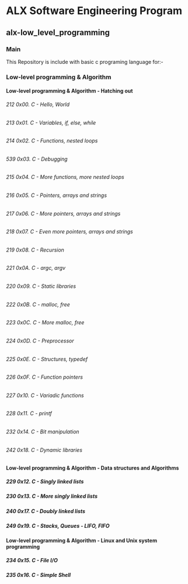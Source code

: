 # ALX Software Engineering Program
## alx-low_level_programming
### Main
This Repository is include with basic c programing language 
for:-
### Low-level programming & Algorithm
#### Low-level programming & Algorithm - Hatching out
###### 212 0x00. C - Hello, World 
###### 213 0x01. C - Variables, if, else, while
###### 214 0x02. C - Functions, nested loops
###### 539 0x03. C - Debugging
###### 215 0x04. C - More functions, more nested loops
###### 216 0x05. C - Pointers, arrays and strings
###### 217 0x06. C - More pointers, arrays and strings
###### 218 0x07. C - Even more pointers, arrays and strings 
###### 219 0x08. C - Recursion
###### 221 0x0A. C - argc, argv
###### 220 0x09. C - Static libraries 
###### 222 0x0B. C - malloc, free 
###### 223 0x0C. C - More malloc, free 
###### 224 0x0D. C - Preprocessor
###### 225 0x0E. C - Structures, typedef
###### 226 0x0F. C - Function pointers
###### 227 0x10. C - Variadic functions
###### 228 0x11. C - printf
###### 232 0x14. C - Bit manipulation
###### 242 0x18. C - Dynamic libraries 
#### Low-level programming & Algorithm - Data structures and Algorithms
##### 229 0x12. C - Singly linked lists
##### 230 0x13. C - More singly linked lists
##### 240 0x17. C - Doubly linked lists
##### 249 0x19. C - Stacks, Queues - LIFO, FIFO
#### Low-level programming & Algorithm - Linux and Unix system programming
##### 234 0x15. C - File I/O
##### 235 0x16. C - Simple Shell 
